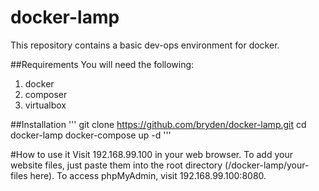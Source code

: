 # docker-lamp
This repository contains a basic dev-ops environment for docker.

##Requirements
You will need the following:

1. docker
2. composer
3. virtualbox

##Installation
'''
git clone https://github.com/bryden/docker-lamp.git
cd docker-lamp
docker-compose up -d
'''

#How to use it
Visit 192.168.99.100 in your web browser. To add your website files, just paste them into the root directory (/docker-lamp/your-files here). To access phpMyAdmin, visit 192.168.99.100:8080.
